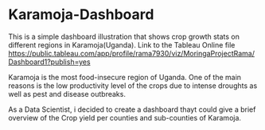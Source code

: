 # Karamoja-Dashboard
This is a simple dashboard illustration that shows crop growth stats on different regions in Karamoja(Uganda).
Link to the Tableau Online file <https://public.tableau.com/app/profile/rama7930/viz/MoringaProjectRama/Dashboard1?publish=yes>

Karamoja is the most food-insecure region of Uganda. One of the main reasons is the low productivity level of the crops due to intense droughts as well as pest and disease outbreaks.

As a Data Scientist, i decided to create a dashboard thayt could give a brief overview of the Crop yield per counties and sub-counties of Karamoja.
